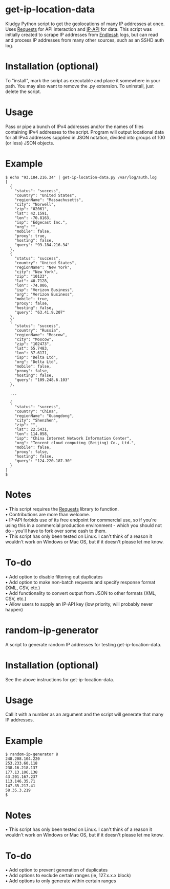 # get-ip-location-data
Kludgy Python script to get the geolocations of many IP addresses at once. Uses [Requests](https://pypi.org/project/requests/) for API interaction and [IP-API](https://ip-api.com) for data. This script was initially created to scrape IP addresses from [Endlessh](https://github.com/skeeto/endlessh) logs, but can read and process IP addresses from many other sources, such as an SSHD auth log.

# Installation (optional)
To "install", mark the script as executable and place it somewhere in your path. You may also want to remove the .py extension. To uninstall, just delete the script.

# Usage
Pass or pipe a bunch of IPv4 addresses and/or the names of files containing IPv4 addresses to the script. Program will output locational data for all IPv4 addresses supplied in JSON notation, divided into groups of 100 (or less) JSON objects.

# Example
    $ echo "93.184.216.34" | get-ip-location-data.py /var/log/auth.log
    [
      {
        "status": "success",
        "country": "United States",
        "regionName": "Massachusetts",
        "city": "Norwell",
        "zip": "02061",
        "lat": 42.1591,
        "lon": -70.8163,
        "isp": "Edgecast Inc.",
        "org": "",
        "mobile": false,
        "proxy": true,
        "hosting": false,
        "query": "93.184.216.34"
      },
      {
        "status": "success",
        "country": "United States",
        "regionName": "New York",
        "city": "New York",
        "zip": "10123",
        "lat": 40.7128,
        "lon": -74.006,
        "isp": "Verizon Business",
        "org": "Verizon Business",
        "mobile": true,
        "proxy": false,
        "hosting": false,
        "query": "63.41.9.207"
      },
      {
        "status": "success",
        "country": "Russia",
        "regionName": "Moscow",
        "city": "Moscow",
        "zip": "102473",
        "lat": 55.7483,
        "lon": 37.6171,
        "isp": "Delta Ltd",
        "org": "Delta Ltd",
        "mobile": false,
        "proxy": false,
        "hosting": false,
        "query": "109.248.6.103"
      },

      ...

      {
        "status": "success",
        "country": "China",
        "regionName": "Guangdong",
        "city": "Shenzhen",
        "zip": "",
        "lat": 22.5431,
        "lon": 114.058,
        "isp": "China Internet Network Information Center",
        "org": "Tencent cloud computing (Beijing) Co., Ltd.",
        "mobile": false,
        "proxy": false,
        "hosting": false,
        "query": "124.220.187.30"
      }
    ]
    $

# Notes
• This script requires the [Requests](https://pypi.org/project/requests/) library to function. \
• Contributions are more than welcome. \
• IP-API forbids use of its free endpoint for commercial use, so if you're using this in a commercial production environment - which you should not do - you'll have to fork over some cash to them. \
• This script has only been tested on Linux. I can't think of a reason it wouldn't work on Windows or Mac OS, but if it doesn't please let me know.

# To-do
• Add option to disable filtering out duplicates \
• Add option to make non-batch requests and specify response format (XML, CSV, etc.) \
• Add functionality to convert output from JSON to other formats (XML, CSV, etc.) \
• Allow users to supply an IP-API key (low priority, will probably never happen)

# random-ip-generator
A script to generate random IP addresses for testing get-ip-location-data.

# Installation (optional)
See the above instructions for get-ip-location-data.

# Usage
Call it with a number as an argument and the script will generate that many IP addresses.

# Example
    $ random-ip-generator 8
    248.208.104.220
    253.233.60.118
    238.16.218.137
    177.13.106.138
    43.201.167.237
    113.146.35.71
    147.35.217.41
    58.35.3.219
    $

# Notes
• This script has only been tested on Linux. I can't think of a reason it wouldn't work on Windows or Mac OS, but if it doesn't please let me know.

# To-do
• Add option to prevent generation of duplicates \
• Add options to exclude certain ranges (ie, 127.x.x.x block) \
• Add options to only generate within certain ranges
